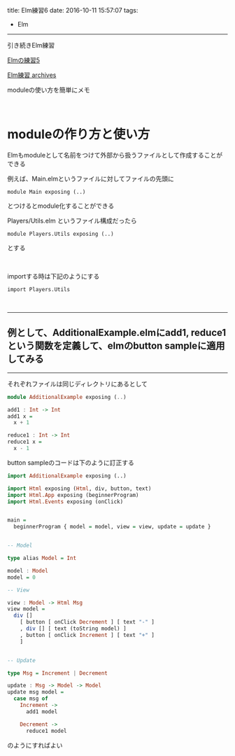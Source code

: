 title: Elm練習6
date: 2016-10-11 15:57:07
tags:
- Elm
---

引き続きElm練習

[Elmの練習5](https://yoheikoga.github.io/2016/10/06/elm-training-100601/)

[Elm練習 archives](https://yoheikoga.github.io/tags/Elm/)

moduleの使い方を簡単にメモ

<!-- more -->


<br>

# moduleの作り方と使い方

Elmもmoduleとして名前をつけて外部から扱うファイルとして作成することができる

例えば、Main.elmというファイルに対してファイルの先頭に

```
module Main exposing (..)
```

とつけるとmodule化することができる

Players/Utils.elm というファイル構成だったら

```
module Players.Utils exposing (..)
```

とする

<br>

importする時は下記のようにする

```
import Players.Utils
```

<br>

---
## 例として、AdditionalExample.elmにadd1, reduce1という関数を定義して、elmのbutton sampleに適用してみる
---

それぞれファイルは同じディレクトリにあるとして

```hs AdditionalExample.elm
module AdditionalExample exposing (..)

add1 : Int -> Int
add1 x =
  x + 1

reduce1 : Int -> Int
reduce1 x =
  x - 1
```

button sampleのコードは下のように訂正する

```hs ButtonSample.elm
import AdditionalExample exposing (..)

import Html exposing (Html, div, button, text)
import Html.App exposing (beginnerProgram)
import Html.Events exposing (onClick)


main =
  beginnerProgram { model = model, view = view, update = update }


-- Model

type alias Model = Int

model : Model
model = 0

-- View

view : Model -> Html Msg
view model =
  div []
    [ button [ onClick Decrement ] [ text "-" ]
    , div [] [ text (toString model) ]
    , button [ onClick Increment ] [ text "+" ]
    ]


-- Update

type Msg = Increment | Decrement

update : Msg -> Model -> Model
update msg model =
  case msg of
    Increment ->
      add1 model

    Decrement ->
      reduce1 model

```

のようにすればよい

